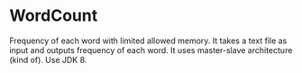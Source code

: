 # WordCount
Frequency of each word with limited allowed memory. It takes a text file as input and outputs frequency of each word. It uses master-slave architecture (kind of). Use JDK 8.
